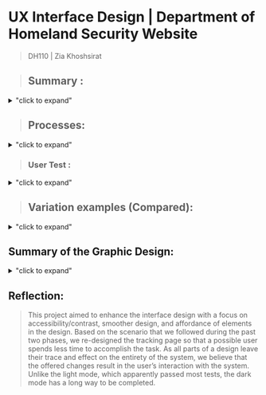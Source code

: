 # UX Interface Design | Department of Homeland Security Website
> DH110 | Zia Khoshsirat


> ## **Summary** : 

<details>
<summary>"click to expand"</summary>

After accomplishing the low-fidelity or prototype version of the website, in this project, we test certain functions/tasks in an interface that represents the actual website. 
> ## **The first interface**: [LIGHT MODE](https://www.figma.com/file/EJZ52gsjHjgZnSMh4kaA5j/DH110-Interface-Design-Copy)
> 
> ![light mode 2](https://user-images.githubusercontent.com/46515738/140886789-55178b31-eeb7-4003-89dd-58c2629d2a77.jpg)
![light mode 1](https://user-images.githubusercontent.com/46515738/140886797-092cef67-d168-40db-a522-c7c9751c515a.jpg)

> ## **The revision interface**: [LIGHT MODE REVISED](https://www.figma.com/file/BaGSJtI1LbQYoupUVoPjyp/DH110-Interface-Design-REVISED)
>
>![light mode 3 flow](https://user-images.githubusercontent.com/46515738/140887004-a190b669-1e2d-4790-bf35-d54ad604f2cc.jpg)

>
> ## **Dark mode interace**: [HERE](https://www.figma.com/file/otyK8NtFasqYfVkl6cX63P/DH110-Interface-Design-DARK)

>![dark mode 6](https://user-images.githubusercontent.com/46515738/140887844-1f12f248-d393-4a79-9e31-40bbdb1016a5.jpg)
>![dark mode 5](https://user-images.githubusercontent.com/46515738/140887845-85619c1a-e7ac-4dd1-916a-7fc3fb2a0bcd.jpg)
>![dark mode 4](https://user-images.githubusercontent.com/46515738/140887849-54ee4f5d-6b2f-4e30-95f6-f9ae61bfb209.jpg)
>![dark mode 3](https://user-images.githubusercontent.com/46515738/140887855-74c0b6d5-c31b-47e5-a28a-0947ed71eca2.jpg)


> ## **Dark mode interface**: [REVISED](https://www.figma.com/file/jcqGTyY0NyV2aat82ItyAK/DH110-Interface-Design-DARK-REVISED)

>![dark mode 2](https://user-images.githubusercontent.com/46515738/140887277-1c32d938-353d-4fb3-82c1-79ec63a10e34.jpg)
>![dark mode](https://user-images.githubusercontent.com/46515738/140887284-28937ce5-c95c-4d2c-95d5-7694dd886819.jpg)

>
>## **light mode interface flow**: [HERE](https://www.figma.com/proto/BaGSJtI1LbQYoupUVoPjyp/DH110---Interface-Design-(REVISED)?node-id=2%3A2&scaling=scale-down&page-id=0%3A1&starting-point-node-id=2%3A2)

</details>

> ## **Processes**:

<details>
<summary>"click to expand"</summary> 

> ### **Grid Layout** : 
> The first step was to understand the size of the screen and accordingly divide it between the elements we wanted to use on each page. We used three different layers of the grid to distribute elements evenly horizontally and vertically. 

>![grid 2](https://user-images.githubusercontent.com/46515738/140888474-5d34491e-9dee-4f69-ae5a-323866f7db7c.jpg)
>![grid 1](https://user-images.githubusercontent.com/46515738/140888479-f81e350b-4da7-44f2-8c05-c09649dd6f60.jpg)


>The alignment of elements was based on the Gestalt principles: similarity, continuation, and proximity. 

> ![Gstalt 2](https://user-images.githubusercontent.com/46515738/140888759-bf57fe00-06f6-4a8b-b13b-c9aa1c2f5c0c.jpg)
> ![Gstalt 1](https://user-images.githubusercontent.com/46515738/140888750-db5caf13-3ebf-4b34-a5ce-b232f9f75c4c.jpg)
> ![Gstalt 5 compare](https://user-images.githubusercontent.com/46515738/140888753-8f7a4e08-57cf-41e1-a045-7b5a3fb985e5.jpg)
> ![Gstalt 4](https://user-images.githubusercontent.com/46515738/140888755-f42e47c6-1c17-4673-8467-689f9b7c0faa.jpg)
> ![Gstalt 3](https://user-images.githubusercontent.com/46515738/140888756-41860c2e-16a0-40bc-935f-34c645a0088c.jpg)


> ### **Typography**: 
> The primary font is ‘Yrsa’ to assure the readability and legibility of contents. Due to its clean and crispy edges, it is easier for the eyes to follow the words on small screens like cell phones. However, as the user mentioned, when the font size goes under 8 pt, then it is not easy to read the text without scaling the screen up. 

![FONT 4](https://user-images.githubusercontent.com/46515738/140889512-d1b67a9b-6426-4e5f-b2f2-5bf05c156484.jpg)
![FONT 3](https://user-images.githubusercontent.com/46515738/140889516-7da4ece4-d10b-4468-a319-df0d4907457a.jpg)
![FONT 2](https://user-images.githubusercontent.com/46515738/140889518-d4665aed-5323-4a90-a5a0-b3fe32bea9be.jpg)
![FONT HEADING](https://user-images.githubusercontent.com/46515738/140889521-75a73af2-ee8e-496a-9cb6-d3c534abb45b.jpg)


>In order to comply with the proper usage of the Gestalt principle, the space between the lines is modified to 18 versus the default 22 pt space. 

![FONT 5](https://user-images.githubusercontent.com/46515738/140889544-69781466-d75c-44bf-905a-c4682e282ea7.jpg)


> ### **Shapes** : 
> Three social media logos, Facebook, Twitter, and also email logos, are changed to sharper, brighter ones with added shades. In the previous version, these logos were blurred.


![logo shape original ](https://user-images.githubusercontent.com/46515738/140889789-ba4b2523-5029-4ed1-922c-28073ff717a7.jpg)
![logo shape 1](https://user-images.githubusercontent.com/46515738/140889791-5a493ca2-b739-45da-ac95-13bcb3857bd2.jpg)
![logo shape](https://user-images.githubusercontent.com/46515738/140889794-d33e615d-9e30-4f44-96ff-03948a21e618.jpg)

> The search icon with the letter ‘search’ is replaced with a search button on the top right corner of the screen. 

![search 2](https://user-images.githubusercontent.com/46515738/140889918-0cf84a99-7a7a-44be-8b15-5f92ea2de911.jpg)
![search 1](https://user-images.githubusercontent.com/46515738/140889921-a28da71a-94ff-4b62-8a26-247e3374b2f2.jpg)


>The previous design did not consider a way to separate the last revision of the website, the main contents, and the bottom of the page. To avoid confusion, we followed the Gestalt’s proximity principle, in this design, two lines are added to separate the latest revision of the webpage and the other contents. 

![Gstalt 5 compare](https://user-images.githubusercontent.com/46515738/140890127-e275aecb-3d40-4724-8bed-2bdf911fc05c.jpg)
![Gstalt 4](https://user-images.githubusercontent.com/46515738/140890131-2f98653f-5bf3-42de-98ca-f7c93b48423d.jpg)


We tried to keep the flow of the elements smooth by decreasing the pictures’ corners less sharp. 

![smoorh corner](https://user-images.githubusercontent.com/46515738/140890383-4ae05026-c863-404a-be65-2bdbac01d4f0.jpg)

>**VERSUS**
>
![shapr corner 1](https://user-images.githubusercontent.com/46515738/140890388-a0e0b0f3-3fd5-49f3-95fa-035efece57c5.jpg)


> ### **color**: 
> After analyzing the primary logo’s colors, we tried to apply them to all the pages. We changed the background color FFFF in the light mode to FCFCFC. We also modified text colors other than 0000 to ones with a higher rate of contrast. 
> 
![menu button should be darker as the picture says](https://user-images.githubusercontent.com/46515738/140890685-d6bed101-62f3-4502-b2b9-ca65a5713139.jpg)
![color wheel](https://user-images.githubusercontent.com/46515738/140890686-f429d4b9-073b-4b91-a4bc-abba32545e7b.jpg)
![color scheme adobe](https://user-images.githubusercontent.com/46515738/140890691-8ef7c43a-6932-40c3-af9b-7de38a8bfcd1.jpg)

> The revised background color V.S the original background color
> 
![font - News and Updates - the design vs original ](https://user-images.githubusercontent.com/46515738/140891084-9a31f451-a086-4271-a807-cac11767509a.jpg)
![the original website](https://user-images.githubusercontent.com/46515738/140891086-8564e4ef-d936-4616-b8bb-e31237f6f4f8.jpg)

> ### We Changed the color of the previous dropdown menu in How Do I? page to achieve a higher contrast ration:
> 
> ![the how Do I menu button not good contrast](https://user-images.githubusercontent.com/46515738/140891437-b8afd74d-b051-4366-b72d-564395c00d1c.jpg)

> VS
> 
> ![how do I MENU CONTRADT](https://user-images.githubusercontent.com/46515738/140891614-0da76bd4-c6d3-44f0-bc20-3bc1b582a049.jpg)



> We tried to keep the screen’s brightness low as we did not sacrifice the contrast in the dark mode. One of the issues we encountered was non-textual elements which are almost impossible to modify their color. Although we could change the contents’ color to darker ones, the elements like logos and buttons are left intact. For example, the + and  – signs, as well as menu buttons, are hardly visible. 

>All the contrast ratios were passed for AA and almost all them passed for AAA:
>
>![contrast ration  - passed all tests 3](https://user-images.githubusercontent.com/46515738/140892386-59e73674-cc1e-432c-81be-080088fe1070.jpg)
>![contrast ration  - passed all tests 2](https://user-images.githubusercontent.com/46515738/140892394-bdb700ec-6f51-4a1c-869a-b75b77eb3ce4.jpg)
>![contrast ration  - passed all tests](https://user-images.githubusercontent.com/46515738/140892396-70c6e991-23c0-44e0-9e1b-c738f153a631.jpg)
>![contrast ration  - passed all tests 7](https://user-images.githubusercontent.com/46515738/140892399-caed1f7b-9e63-4845-b0d4-6f02b8065229.jpg)
> ![contrast ration  - passed all tests 6](https://user-images.githubusercontent.com/46515738/140892372-c606667f-5b7d-4f57-9855-f174d28451ff.jpg)
> ![contrast ration  - passed all tests 5](https://user-images.githubusercontent.com/46515738/140892379-9e2e72cb-33e2-4671-a2be-938d7c0c6a6a.jpg)
>![contrast ration  - passed all tests 4](https://user-images.githubusercontent.com/46515738/140892382-1bad0fbd-1a44-4b19-8cbb-d0c84d2ef10d.jpg)

</details>

> ### **User Test** :

<details>
<summary>"click to expand"</summary>

 [HERE](https://drive.google.com/file/d/1DoKFn3_Z7xZOAI2ju7byfC8q-de1N2CG/view?usp=sharing)
> The test was performed on Figma’s flow present. After adding over 70 flows, we asked a user to see if the purpose of the project was achievable at the end. We told her based on which persona we designed and/or revised the website. 


> The user smoothly passed one step after another until she reached the end of the project. She successfully finished the task; however, she could not go back. Not all flows were considered and/or working. She noticed that the website had another way to go back to the previous page, but we had not placed flow. In the revision, we added over 20 more flows to fix the issue. 

![flow first](https://user-images.githubusercontent.com/46515738/140893998-37caee0f-ba4f-4302-a187-52090dee93b1.jpg)
>
>VERSUS
>
![flow revised](https://user-images.githubusercontent.com/46515738/140893987-17210de8-6341-473f-bf0f-3c75bc07e6a7.jpg)


> One of the issues we encountered during the test was some visual elements like pictures and icons were not showing. We could not figure out the reason. The issue has not been resolved yet. 
> 
> ![missing 2](https://user-images.githubusercontent.com/46515738/140894704-38bc4e14-2b49-4029-b834-3f7953285b2f.jpg)
![missinh](https://user-images.githubusercontent.com/46515738/140894705-f522d224-ea31-4e73-95a3-4a5d9d23df11.jpg)

>VERSUS
>
> ![not missing](https://user-images.githubusercontent.com/46515738/140894657-5ae533e4-69e5-461c-a271-0f666429b3ae.jpg)

</details>

> ## Variation examples (Compared):

<details>
<summary>"click to expand"</summary>

> **Shape vairation**
>![Three variations](https://user-images.githubusercontent.com/46515738/141888652-64d25940-cdaf-4a3f-8e39-8f083ef2a93f.jpg): 
>
>
>**Typeface varitaiton **
>![tHREE SHAPE VARIATION](https://user-images.githubusercontent.com/46515738/141888644-20fd0a8c-2651-4ed4-82a7-7f2df1eb53ee.jpg)



> After finishing the light mode, we asked the user to test the color and contrast of the dark mode. She did not prefer colors like green and purple . We later tested the 
contrast ratio—which they failed in the test—and changed them to AA-passed colors. Since the text in the box does not contain important information we did not change the contrast of the text in the box to pass the contrast ratio test. 

![dark contrast 3](https://user-images.githubusercontent.com/46515738/140896436-4d0678c6-d0db-4144-b5ab-780536b5d13b.jpg)
![dark contrast 2](https://user-images.githubusercontent.com/46515738/140896443-2341721e-fc26-49dd-bfc9-301705e5617d.jpg)
![dark contrast](https://user-images.githubusercontent.com/46515738/140896446-3c3d188b-38f6-4cd0-9438-8632fbf4433e.jpg)
![dark contrast 4](https://user-images.githubusercontent.com/46515738/140896427-79e43614-4ef3-48f4-9ca0-116be32d3f83.jpg)

</details>

## Summary of the Graphic Design:

<details>
<summary>"click to expand"</summary>

The summary of graphic design for this project is as follows: 

> ### TYPEFACE FAMILY, COLORS, SIZE, SPACE, AND HEIGHT
>
> 1. First headings: Yrsa | Boldness: regular | Letter space: -2%  |size: 36 pixel
> 
> ![head ONE](https://user-images.githubusercontent.com/46515738/141880083-a7f47ccc-906d-4dfc-a6d7-0748b94bcd64.jpg)
> 

> 2. Second headings: Yrsa  | Boldness: regular | Letter space: -2% | size: 18 pixel
> 
> ![head two ](https://user-images.githubusercontent.com/46515738/141880392-0dfe17d3-cfca-47d7-8643-1661f5f8ac72.jpg)
> 

> 3. Third headings: Yrsda  | Boldness: regular | Letter space: -2% | size: 15 pixel
> 
> ![how three](https://user-images.githubusercontent.com/46515738/141880553-bac759e5-6b08-449f-ba92-b476dcd3930b.jpg)
> 

> 4. The menu button: Work Sans  | Boldness: Semibold  | Letter space: -2% | size: 10 pixel
> 
> ![menu text](https://user-images.githubusercontent.com/46515738/141880299-a8f36cb1-c20f-4244-bbbc-779d335162e0.jpg)
> 

> 5. Dates (first page): Yrsa | Boldness: regular | Letter space: -2% | size: 14
> 
> ![date text ](https://user-images.githubusercontent.com/46515738/141880662-af8a2d0a-a759-4662-9a34-394520c510d0.jpg)
> 

> 6. Press release (first page): Yrsa | Boldness: regular | Letter space: -2% | size: 5
> 
> ![press release ](https://user-images.githubusercontent.com/46515738/141880785-6b9f1c04-816f-420c-8f29-8bb67b06ef05.jpg)
> 

> 7. How Do I most frequent pages (first page): Yrsa  | Boldness: regular | Letter space: -2% | size: 10 
> 
> ![how most freq](https://user-images.githubusercontent.com/46515738/141880906-62212931-454d-4d98-8f9c-b184eb6bc1b5.jpg)
> 

> 8. Footbar text: Yrsa | Boldness: light | Letter space: -2%  | size: 8
> 
> ![footbar text](https://user-images.githubusercontent.com/46515738/141881059-fbc78239-2650-412f-8a1c-8b7e3f252522.jpg)
> 

> 9. Footbar links: Yrsa | Boldness: light | Letter space: -2% | size: 10
> 
> ![footbar link](https://user-images.githubusercontent.com/46515738/141881167-c760261f-6b15-41ff-8319-071ea516851f.jpg)
> 

> 10. Last published: Yrsa | Boldness: light | Letter space: -2%  | size: 8
> 
> ![last published ](https://user-images.githubusercontent.com/46515738/141881509-e1764ba7-1570-47d1-a5cc-633e3ad4633e.jpg)
>

> 11. Helpful: Yrsa | Boldness: regular | Letter space: -2% | size: 22
>  
>![was this help](https://user-images.githubusercontent.com/46515738/141881720-2c453bbe-884d-4812-9568-a4270de2e63e.jpg)
>

> 12. Yes/No: Yrsa | Boldness: light | Letter space: -2% | size: 15
> 
>![Yes-No](https://user-images.githubusercontent.com/46515738/141881928-b9d9de0f-315e-4834-a730-f48eaea29616.jpg)
>

> 13. Submit: Yrsa | Boldness: light | Letter space: -2% | size: 15
> 
>![submit button ](https://user-images.githubusercontent.com/46515738/141882324-5e00ef98-e329-4072-a46a-48117aca0f5a.jpg)
>

> 14. Shortcut: Yrsa | Boldness: light | Letter space: -2% | size: 8
>
>![tabs](https://user-images.githubusercontent.com/46515738/141886086-0607e323-2a18-4c58-9e82-b993f58dc06d.jpg)
>

> 15. Dropdown tabs: Yrsa | Boldness: light | Letter space: -2% | size: 29
>
>![dropdown tab](https://user-images.githubusercontent.com/46515738/141886254-daccfa27-0826-4787-bad4-15005950b365.jpg)
>

> 16. Secondary text: Yrsa | Boldness: light | Letter space: -2%  | Height: 18 | size: 18
> 
>![context 2](https://user-images.githubusercontent.com/46515738/141887200-3f223744-6836-4d8f-9320-5a60aed339bc.jpg)
>

> 17. Context: Yrsa | Boldness: light | Letter space: -2% | size: 18
>
>![secondary text  and tabs](https://user-images.githubusercontent.com/46515738/141887416-0f71054a-4c03-4160-9a78-3e99dc8fcd51.jpg)
>

> 18. Case status: Yrsa | Boldness: light | Letter space: -2% | size: 29
> 
> ![Case Status](https://user-images.githubusercontent.com/46515738/141887943-eba85e8d-94d1-412d-bc7c-401380602835.jpg)
>

> 19. Redress number: Yrsa | Boldness: ligh | Letter space: -2%  | size: 21
> 
>![enter your number](https://user-images.githubusercontent.com/46515738/141888065-57159ae0-1d4e-4edd-86e3-2d561be77b5d.jpg)
>

> 19. Text box: Yrsa | Boldness: regular | Letter space: -2% | size: 21
> 
>![16 digits](https://user-images.githubusercontent.com/46515738/141888219-d480c650-b2e5-476c-b3c3-674b7264ac84.jpg)
>

> 20. Status result: Yrsa | Boldness: Semibold | Letter space: -2% | size: 21
> 
> ![status note](https://user-images.githubusercontent.com/46515738/141888379-8b8c88aa-8971-4d9c-b7bb-41c2d5ae9c0a.jpg)
> 

> 21. Back button: Yrsa | Boldness: Medium | Letter space: -2% | size: 15
>
>![back button ](https://user-images.githubusercontent.com/46515738/141888482-b74c2fdd-fc1e-4cc4-9575-62da2acec312.jpg)
>


> ### COLORS: BACKGROUND, TEXTS (mentioned above), COLOR COMBINATIONS

> 1. Background color
>
>![background colors ](https://user-images.githubusercontent.com/46515738/141889733-6e7da736-3996-4d4c-9953-74c80b73fcd4.jpg)
>

> 2. Ribbon
>
>![ribbon ](https://user-images.githubusercontent.com/46515738/141889739-1ffabb32-ae40-45f5-a6a8-76ab8449fffc.jpg)![menu button color](https://user-images.githubusercontent.com/46515738/141889741-cad339a9-717d-4518-af2d-655d99138c92.jpg)
>

> 3. Collor Selection
>
>![collor pallat 2](https://user-images.githubusercontent.com/46515738/141889736-968bb551-ba91-4e7c-a336-e7af788eeec6.jpg)
>
>![collor pallat 1](https://user-images.githubusercontent.com/46515738/141889738-24179a80-f3fb-41e3-bb24-d2ca77c6e619.jpg)
>

> ### GRIDS AND MARGIN: 
> 
>![grid ](https://user-images.githubusercontent.com/46515738/141890646-f66d2455-b0fb-433d-a957-97d5252d81d8.jpg)

</details>

## Reflection: 
> This project aimed to enhance the interface design with a focus on accessibility/contrast, smoother design, and affordance of elements in the design. Based on the scenario that we followed during the past two phases, we re-designed the tracking page so that a possible user spends less time to accomplish the task. As all parts of a design leave their trace and effect on the entirety of the system, we believe that the offered changes result in the user’s interaction with the system. Unlike the light mode, which apparently passed most tests, the dark mode has a long way to be completed. 

